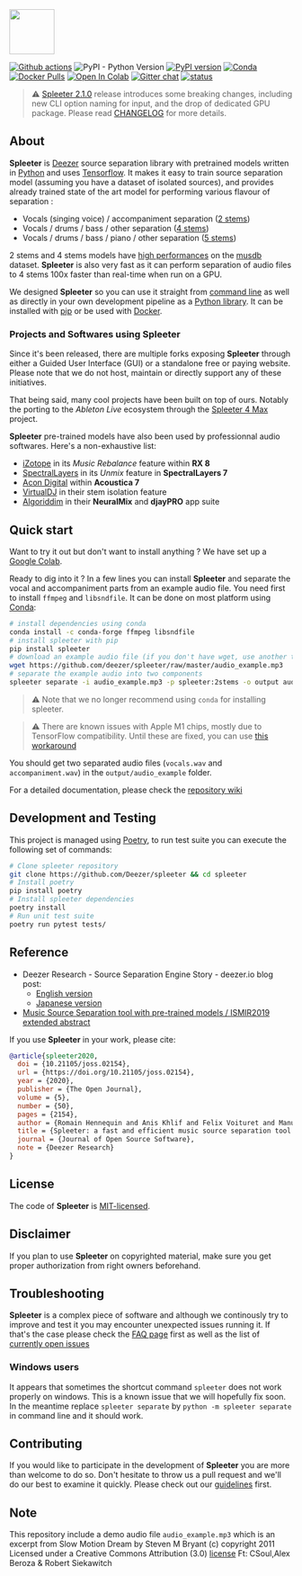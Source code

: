 <img src="https://github.com/deezer/spleeter/raw/master/images/spleeter_logo.png" height="80" />

[![Github actions](https://github.com/deezer/spleeter/workflows/pytest/badge.svg)](https://github.com/deezer/spleeter/actions) ![PyPI - Python Version](https://img.shields.io/pypi/pyversions/spleeter) [![PyPI version](https://badge.fury.io/py/spleeter.svg)](https://badge.fury.io/py/spleeter) [![Conda](https://img.shields.io/conda/vn/deezer-research/spleeter)](https://anaconda.org/deezer-research/spleeter) [![Docker Pulls](https://img.shields.io/docker/pulls/deezer/spleeter)](https://hub.docker.com/deezer/spleeter) [![Open In Colab](https://colab.research.google.com/assets/colab-badge.svg)](https://colab.research.google.com/github/deezer/spleeter/blob/master/spleeter.ipynb) [![Gitter chat](https://badges.gitter.im/gitterHQ/gitter.png)](https://gitter.im/spleeter/community) [![status](https://joss.theoj.org/papers/259e5efe669945a343bad6eccb89018b/status.svg)](https://joss.theoj.org/papers/259e5efe669945a343bad6eccb89018b)

> :warning: [Spleeter 2.1.0](https://pypi.org/project/spleeter/) release introduces some breaking changes, including new CLI option naming for input, and the drop
> of dedicated GPU package. Please read [CHANGELOG](CHANGELOG.md) for more details.

## About

**Spleeter** is [Deezer](https://www.deezer.com/) source separation library with pretrained models
written in [Python](https://www.python.org/) and uses [Tensorflow](https://tensorflow.org/). It makes it easy
to train source separation model (assuming you have a dataset of isolated sources), and provides
already trained state of the art model for performing various flavour of separation :

* Vocals (singing voice) / accompaniment separation ([2 stems](https://github.com/deezer/spleeter/wiki/2.-Getting-started#using-2stems-model))
* Vocals / drums / bass / other separation ([4 stems](https://github.com/deezer/spleeter/wiki/2.-Getting-started#using-4stems-model))
* Vocals / drums / bass / piano / other separation ([5 stems](https://github.com/deezer/spleeter/wiki/2.-Getting-started#using-5stems-model))

2 stems and 4 stems models have [high performances](https://github.com/deezer/spleeter/wiki/Separation-Performances) on the [musdb](https://sigsep.github.io/datasets/musdb.html) dataset. **Spleeter** is also very fast as it can perform separation of audio files to 4 stems 100x faster than real-time when run on a GPU.

We designed **Spleeter** so you can use it straight from [command line](https://github.com/deezer/spleeter/wiki/2.-Getting-started#usage)
as well as directly in your own development pipeline as a [Python library](https://github.com/deezer/spleeter/wiki/4.-API-Reference#separator). It can be installed with [pip](https://github.com/deezer/spleeter/wiki/1.-Installation#using-pip) or be used with
[Docker](https://github.com/deezer/spleeter/wiki/2.-Getting-started#using-docker-image).

### Projects and Softwares using **Spleeter**

Since it's been released, there are multiple forks exposing **Spleeter** through either a Guided User Interface (GUI) or a standalone free or paying website. Please note that we do not host, maintain or directly support any of these initiatives.

That being said, many cool projects have been built on top of ours. Notably the porting to the *Ableton Live* ecosystem through the [Spleeter 4 Max](https://github.com/diracdeltas/spleeter4max#spleeter-for-max) project.

**Spleeter** pre-trained models have also been used by professionnal audio softwares. Here's a non-exhaustive list:

* [iZotope](https://www.izotope.com/en/shop/rx-8-standard.html) in its *Music Rebalance* feature within **RX 8**
* [SpectralLayers](https://new.steinberg.net/spectralayers/) in its *Unmix* feature in **SpectralLayers 7**
* [Acon Digital](https://acondigital.com/products/acoustica-audio-editor/) within **Acoustica 7**
* [VirtualDJ](https://www.virtualdj.com/stems/) in their stem isolation feature
* [Algoriddim](https://www.algoriddim.com/apps) in their **NeuralMix** and **djayPRO** app suite

## Quick start

Want to try it out but don't want to install anything ? We have set up a [Google Colab](https://colab.research.google.com/github/deezer/spleeter/blob/master/spleeter.ipynb).

Ready to dig into it ? In a few lines you can install **Spleeter**  and separate the vocal and accompaniment parts from an example audio file.
You need first to install `ffmpeg` and `libsndfile`. It can be done on most platform using [Conda](https://github.com/deezer/spleeter/wiki/1.-Installation#using-conda):

```bash
# install dependencies using conda
conda install -c conda-forge ffmpeg libsndfile
# install spleeter with pip
pip install spleeter
# download an example audio file (if you don't have wget, use another tool for downloading)
wget https://github.com/deezer/spleeter/raw/master/audio_example.mp3
# separate the example audio into two components
spleeter separate -i audio_example.mp3 -p spleeter:2stems -o output audio_example.mp3
```

> :warning: Note that we no longer recommend using `conda` for installing spleeter.

> ⚠️ There are known issues with Apple M1 chips, mostly due to TensorFlow compatibility. Until these are fixed, you can use [this workaround](https://github.com/deezer/spleeter/issues/607#issuecomment-828352392)

You should get two separated audio files (`vocals.wav` and `accompaniment.wav`) in the `output/audio_example` folder.

For a detailed documentation, please check the [repository wiki](https://github.com/deezer/spleeter/wiki/1.-Installation)

## Development and Testing

This project is managed using [Poetry](https://python-poetry.org/docs/basic-usage/), to run test suite you
can execute the following set of commands:

```bash
# Clone spleeter repository
git clone https://github.com/Deezer/spleeter && cd spleeter
# Install poetry
pip install poetry
# Install spleeter dependencies
poetry install
# Run unit test suite
poetry run pytest tests/
```

## Reference

* Deezer Research - Source Separation Engine Story - deezer.io blog post:
  * [English version](https://deezer.io/releasing-spleeter-deezer-r-d-source-separation-engine-2b88985e797e)
  * [Japanese version](http://dzr.fm/splitterjp)
* [Music Source Separation tool with pre-trained models / ISMIR2019 extended abstract](http://archives.ismir.net/ismir2019/latebreaking/000036.pdf)

If you use **Spleeter** in your work, please cite:

```BibTeX
@article{spleeter2020,
  doi = {10.21105/joss.02154},
  url = {https://doi.org/10.21105/joss.02154},
  year = {2020},
  publisher = {The Open Journal},
  volume = {5},
  number = {50},
  pages = {2154},
  author = {Romain Hennequin and Anis Khlif and Felix Voituret and Manuel Moussallam},
  title = {Spleeter: a fast and efficient music source separation tool with pre-trained models},
  journal = {Journal of Open Source Software},
  note = {Deezer Research}
}
```

## License

The code of **Spleeter** is [MIT-licensed](LICENSE).

## Disclaimer

If you plan to use **Spleeter** on copyrighted material, make sure you get proper authorization from right owners beforehand.

## Troubleshooting

**Spleeter** is a complex piece of software and although we continously try to improve and test it you may encounter unexpected issues running it. If that's the case please check the [FAQ page](https://github.com/deezer/spleeter/wiki/5.-FAQ) first as well as the list of [currently open issues](https://github.com/deezer/spleeter/issues)

### Windows users

   It appears that sometimes the shortcut command `spleeter` does not work properly on windows. This is a known issue that we will hopefully fix soon. In the meantime replace `spleeter separate` by `python -m spleeter separate` in command line and it should work.

## Contributing

If you would like to participate in the development of **Spleeter** you are more than welcome to do so. Don't hesitate to throw us a pull request and we'll do our best to examine it quickly. Please check out our [guidelines](.github/CONTRIBUTING.md) first.

## Note

This repository include a demo audio file `audio_example.mp3` which is an excerpt
from Slow Motion Dream by Steven M Bryant (c) copyright 2011 Licensed under a Creative
Commons Attribution (3.0) [license](http://dig.ccmixter.org/files/stevieb357/34740)
Ft: CSoul,Alex Beroza & Robert Siekawitch

